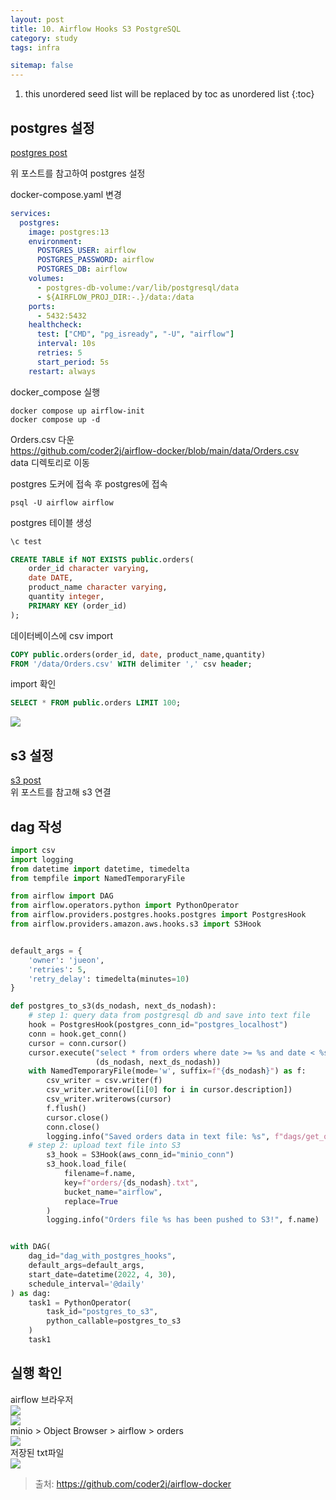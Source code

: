 ```yaml
---
layout: post
title: 10. Airflow Hooks S3 PostgreSQL
category: study
tags: infra

sitemap: false
---
```

1. this unordered seed list will be replaced by toc as unordered list
{:toc}



## postgres 설정

[postgres post](https://will980313.github.io/study/2023-04-29-7_airflow_postgres)

위 포스트를 참고하여 postgres 설정

docker-compose.yaml 변경  


```yaml
services:
  postgres:
    image: postgres:13
    environment:
      POSTGRES_USER: airflow
      POSTGRES_PASSWORD: airflow
      POSTGRES_DB: airflow
    volumes:
      - postgres-db-volume:/var/lib/postgresql/data
      - ${AIRFLOW_PROJ_DIR:-.}/data:/data
    ports:
      - 5432:5432
    healthcheck:
      test: ["CMD", "pg_isready", "-U", "airflow"]
      interval: 10s
      retries: 5
      start_period: 5s
    restart: always
```




docker_compose 실행  
```
docker compose up airflow-init
docker compose up -d
``` 



Orders.csv 다운  
https://github.com/coder2j/airflow-docker/blob/main/data/Orders.csv  
data 디렉토리로 이동
  
postgres 도커에 접속 후 postgres에 접속  
```
psql -U airflow airflow
```
postgres 테이블 생성  
```sql
\c test

CREATE TABLE if NOT EXISTS public.orders(
    order_id character varying,
    date DATE,
    product_name character varying,
    quantity integer,
    PRIMARY KEY (order_id)
);
```
데이터베이스에 csv import 
```sql
COPY public.orders(order_id, date, product_name,quantity)
FROM '/data/Orders.csv' WITH delimiter ',' csv header;
```
import 확인
```sql
SELECT * FROM public.orders LIMIT 100;
```
![](/assets/img/post/airflow_hook/hook_1.png)  

## s3 설정

[s3 post](https://will980313.github.io/study/2023-05-17-9_aws_s3_key_sensor_operator)  
위 포스트를 참고해 s3 연결  

## dag 작성

```py
import csv
import logging
from datetime import datetime, timedelta
from tempfile import NamedTemporaryFile

from airflow import DAG
from airflow.operators.python import PythonOperator
from airflow.providers.postgres.hooks.postgres import PostgresHook
from airflow.providers.amazon.aws.hooks.s3 import S3Hook


default_args = {
    'owner': 'jueon',
    'retries': 5,
    'retry_delay': timedelta(minutes=10)
}

def postgres_to_s3(ds_nodash, next_ds_nodash):
    # step 1: query data from postgresql db and save into text file
    hook = PostgresHook(postgres_conn_id="postgres_localhost")
    conn = hook.get_conn()
    cursor = conn.cursor()
    cursor.execute("select * from orders where date >= %s and date < %s",
                   (ds_nodash, next_ds_nodash))
    with NamedTemporaryFile(mode='w', suffix=f"{ds_nodash}") as f:
        csv_writer = csv.writer(f)
        csv_writer.writerow([i[0] for i in cursor.description])
        csv_writer.writerows(cursor)
        f.flush()
        cursor.close()
        conn.close()
        logging.info("Saved orders data in text file: %s", f"dags/get_orders_{ds_nodash}.txt")
    # step 2: upload text file into S3
        s3_hook = S3Hook(aws_conn_id="minio_conn")
        s3_hook.load_file(
            filename=f.name,
            key=f"orders/{ds_nodash}.txt",
            bucket_name="airflow",
            replace=True
        )
        logging.info("Orders file %s has been pushed to S3!", f.name)


with DAG(
    dag_id="dag_with_postgres_hooks",
    default_args=default_args,
    start_date=datetime(2022, 4, 30),
    schedule_interval='@daily'
) as dag:
    task1 = PythonOperator(
        task_id="postgres_to_s3",
        python_callable=postgres_to_s3
    )
    task1
```



## 실행 확인
airflow 브라우저  
![](/assets/img/post/airflow_hook/hook_2.png)    
![](/assets/img/post/airflow_hook/hook_3.png)    
minio > Object Browser > airflow > orders       
![](/assets/img/post/airflow_hook/hook_4.png)    
저장된 txt파일  
![](/assets/img/post/airflow_hook/hook_5.png)    
  
>출처: <https://github.com/coder2j/airflow-docker>